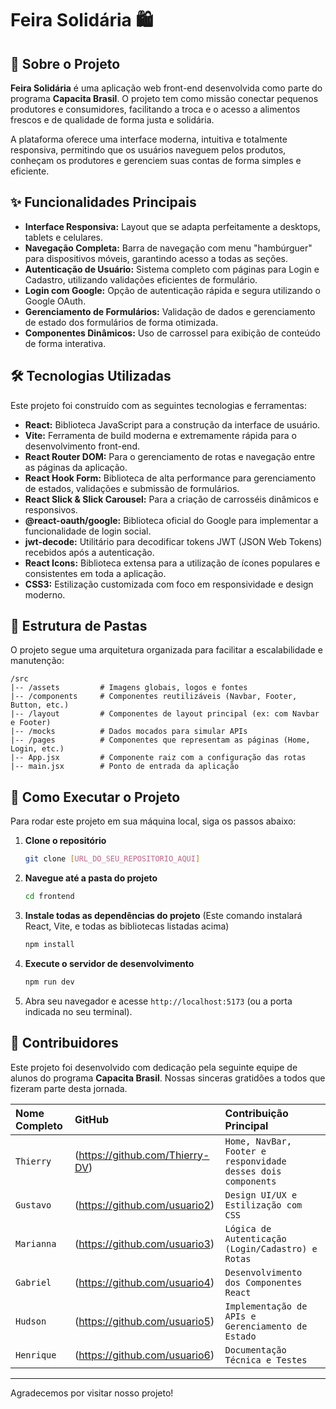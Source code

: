 # Feira Solidária 🛍️

## 📖 Sobre o Projeto

**Feira Solidária** é uma aplicação web front-end desenvolvida como parte do programa **Capacita Brasil**. O projeto tem como missão conectar pequenos produtores e consumidores, facilitando a troca e o acesso a alimentos frescos e de qualidade de forma justa e solidária.

A plataforma oferece uma interface moderna, intuitiva e totalmente responsiva, permitindo que os usuários naveguem pelos produtos, conheçam os produtores e gerenciem suas contas de forma simples e eficiente.

## ✨ Funcionalidades Principais

- **Interface Responsiva:** Layout que se adapta perfeitamente a desktops, tablets e celulares.
- **Navegação Completa:** Barra de navegação com menu "hambúrguer" para dispositivos móveis, garantindo acesso a todas as seções.
- **Autenticação de Usuário:** Sistema completo com páginas para Login e Cadastro, utilizando validações eficientes de formulário.
- **Login com Google:** Opção de autenticação rápida e segura utilizando o Google OAuth.
- **Gerenciamento de Formulários:** Validação de dados e gerenciamento de estado dos formulários de forma otimizada.
- **Componentes Dinâmicos:** Uso de carrossel para exibição de conteúdo de forma interativa.

## 🛠️ Tecnologias Utilizadas

Este projeto foi construído com as seguintes tecnologias e ferramentas:

- **React:** Biblioteca JavaScript para a construção da interface de usuário.
- **Vite:** Ferramenta de build moderna e extremamente rápida para o desenvolvimento front-end.
- **React Router DOM:** Para o gerenciamento de rotas e navegação entre as páginas da aplicação.
- **React Hook Form:** Biblioteca de alta performance para gerenciamento de estados, validações e submissão de formulários.
- **React Slick & Slick Carousel:** Para a criação de carrosséis dinâmicos e responsivos.
- **@react-oauth/google:** Biblioteca oficial do Google para implementar a funcionalidade de login social.
- **jwt-decode:** Utilitário para decodificar tokens JWT (JSON Web Tokens) recebidos após a autenticação.
- **React Icons:** Biblioteca extensa para a utilização de ícones populares e consistentes em toda a aplicação.
- **CSS3:** Estilização customizada com foco em responsividade e design moderno.

## 📂 Estrutura de Pastas

O projeto segue uma arquitetura organizada para facilitar a escalabilidade e manutenção:

```
/src
|-- /assets         # Imagens globais, logos e fontes
|-- /components     # Componentes reutilizáveis (Navbar, Footer, Button, etc.)
|-- /layout         # Componentes de layout principal (ex: com Navbar e Footer)
|-- /mocks          # Dados mocados para simular APIs
|-- /pages          # Componentes que representam as páginas (Home, Login, etc.)
|-- App.jsx         # Componente raiz com a configuração das rotas
|-- main.jsx        # Ponto de entrada da aplicação
```

## 🚀 Como Executar o Projeto

Para rodar este projeto em sua máquina local, siga os passos abaixo:

1.  **Clone o repositório**
    ```bash
    git clone [URL_DO_SEU_REPOSITORIO_AQUI]
    ```

2.  **Navegue até a pasta do projeto**
    ```bash
    cd frontend 
    ```

3.  **Instale todas as dependências do projeto**
    (Este comando instalará React, Vite, e todas as bibliotecas listadas acima)
    ```bash
    npm install
    ```

4.  **Execute o servidor de desenvolvimento**
    ```bash
    npm run dev
    ```

5.  Abra seu navegador e acesse `http://localhost:5173` (ou a porta indicada no seu terminal).

## 👥 Contribuidores

Este projeto foi desenvolvido com dedicação pela seguinte equipe de alunos do programa **Capacita Brasil**. Nossas sinceras gratidões a todos que fizeram parte desta jornada.

| Nome Completo     | GitHub                            | Contribuição Principal                                     |
| :---------------- | :---------------------------------| :--------------------------------------------------------- |
| `Thierry`         | (https://github.com/Thierry-DV)   | `Home, NavBar, Footer e responvidade desses dois components`|
| `Gustavo`         | (https://github.com/usuario2)     | `Design UI/UX e Estilização com CSS`                       |
| `Marianna`        | (https://github.com/usuario3)     | `Lógica de Autenticação (Login/Cadastro) e Rotas`          |
| `Gabriel`         | (https://github.com/usuario4)     | `Desenvolvimento dos Componentes React`                    |
| `Hudson`          | (https://github.com/usuario5)     | `Implementação de APIs e Gerenciamento de Estado`          |
| `Henrique`        | (https://github.com/usuario6)     | `Documentação Técnica e Testes`                            |

---

Agradecemos por visitar nosso projeto!
